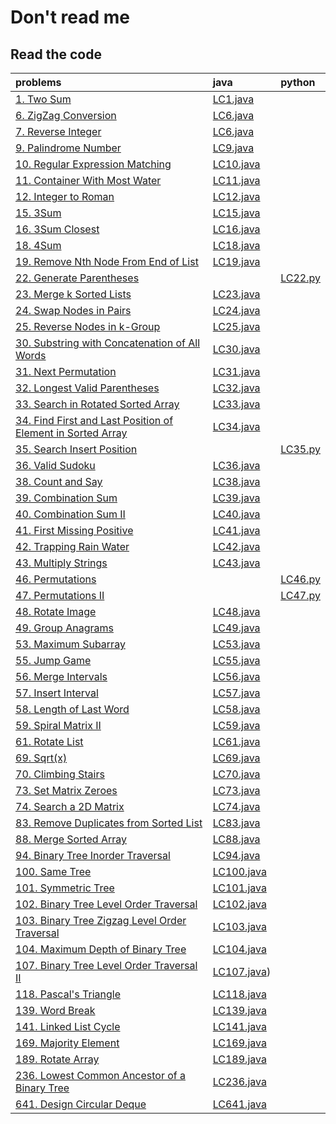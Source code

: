 # Don't read me

## Read the code

|problems|java|python|
|:----|:----|:---|
|[1. Two Sum](https://leetcode.com/problems/two-sum/)|[LC1.java](./src/LC1.java)|
|[6. ZigZag Conversion](https://leetcode.com/problems/zigzag-conversion/)|[LC6.java](./src/LC6.java)|
|[7. Reverse Integer](https://leetcode.com/problems/reverse-integer/)|[LC6.java](./src/LC6.java)|
|[9. Palindrome Number](https://leetcode.com/problems/palindrome-number/)|[LC9.java](./src/LC9.java)|
|[10. Regular Expression Matching](https://leetcode.com/problems/regular-expression-matching/)|[LC10.java](./src/LC10.java)|
|[11. Container With Most Water](https://leetcode.com/problems/container-with-most-water/)|[LC11.java](./src/LC11.java)|
|[12. Integer to Roman](https://leetcode.com/problems/integer-to-roman/)|[LC12.java](./src/LC12.java)|
|[15. 3Sum](https://leetcode.com/problems/3sum/)|[LC15.java](./src/LC15.java)|
|[16. 3Sum Closest](https://leetcode.com/problems/3sum-closest/)|[LC16.java](./src/LC16.java)|
|[18. 4Sum](https://leetcode.com/problems/4sum/)|[LC18.java](./src/LC18.java)|
|[19. Remove Nth Node From End of List](https://leetcode.com/problems/remove-nth-node-from-end-of-list/)|[LC19.java](./src/LC19.java)|
|[22. Generate Parentheses](https://leetcode.com/problems/generate-parentheses/)| |[LC22.py](./src/LC22.py)|
|[23. Merge k Sorted Lists](https://leetcode.com/problems/merge-k-sorted-lists/)|[LC23.java](./src/LC23.java)|
|[24. Swap Nodes in Pairs](https://leetcode.com/problems/swap-nodes-in-pairs/)|[LC24.java](./src/LC24.java)|
|[25. Reverse Nodes in k-Group](https://leetcode.com/problems/reverse-nodes-in-k-group/)|[LC25.java](./src/LC25.java)|
|[30. Substring with Concatenation of All Words](https://leetcode.com/problems/substring-with-concatenation-of-all-words/)|[LC30.java](./src/LC30.java)||
|[31. Next Permutation](https://leetcode.com/problems/next-permutation/)|[LC31.java](./src/LC31.java)|
|[32. Longest Valid Parentheses](https://leetcode.com/problems/longest-valid-parentheses/)|[LC32.java](./src/LC32.java)|
|[33. Search in Rotated Sorted Array](https://leetcode.com/problems/search-in-rotated-sorted-array/)|[LC33.java](./src/LC33.java)|
|[34. Find First and Last Position of Element in Sorted Array](https://leetcode.com/problems/find-first-and-last-position-of-element-in-sorted-array/)|[LC34.java](./src/LC34.java)|
|[35. Search Insert Position](https://leetcode.com/problems/search-insert-position/)| |[LC35.py](./src/LC35.py)|
|[36. Valid Sudoku](https://leetcode.com/problems/valid-sudoku/)|[LC36.java](./src/LC36.java)|
|[38. Count and Say](https://leetcode.com/problems/count-and-say/)|[LC38.java](./src/LC38.java)|
|[39. Combination Sum](https://leetcode.com/problems/combination-sum/)|[LC39.java](./src/LC39.java)|
|[40. Combination Sum II](https://leetcode.com/problems/combination-sum-ii/)|[LC40.java](./src/LC40.java)||
|[41. First Missing Positive](https://leetcode.com/problems/first-missing-positive/)|[LC41.java](./src/LC41.java)||
|[42. Trapping Rain Water](https://leetcode.com/problems/trapping-rain-water/)|[LC42.java](./src/LC42.java)|
|[43. Multiply Strings](https://leetcode.com/problems/multiply-strings/)|[LC43.java](./src/LC43.java)||
|[46. Permutations](https://leetcode.com/problems/permutations/)||[LC46.py](./src/LC46.py)|
|[47. Permutations II](https://leetcode.com/problems/permutations-ii)||[LC47.py](./src/LC47.py)|
|[48. Rotate Image](https://leetcode.com/problems/rotate-image/)|[LC48.java](./src/LC48.java)|
|[49. Group Anagrams](https://leetcode.com/problems/group-anagrams/submissions/)|[LC49.java](./src/LC49.java)||
|[53. Maximum Subarray](https://leetcode.com/problems/maximum-subarray/)|[LC53.java](./src/LC53.java)|
|[55. Jump Game](https://leetcode.com/problems/jump-game/)|[LC55.java](./src/LC55.java)|
|[56. Merge Intervals](https://leetcode.com/problems/merge-intervals/)|[LC56.java](./src/LC56.java)|
|[57. Insert Interval](https://leetcode.com/problems/insert-interval/)|[LC57.java](./src/LC57.java)|
|[58. Length of Last Word](https://leetcode.com/problems/length-of-last-word/)|[LC58.java](./src/LC58.java)|
|[59. Spiral Matrix II](https://leetcode.com/problems/spiral-matrix-ii/)|[LC59.java](./src/LC59.java)|
|[61. Rotate List](https://leetcode.com/problems/rotate-list/)|[LC61.java](./src/LC61.java)|
|[69. Sqrt(x)](https://leetcode.com/problems/sqrtx/)|[LC69.java](./src/LC69.java)|
|[70. Climbing Stairs](https://leetcode.com/problems/climbing-stairs/)|[LC70.java](./src/LC70.java)|
|[73. Set Matrix Zeroes](https://leetcode.com/problems/set-matrix-zeroes/)|[LC73.java](./src/LC73.java)|
|[74. Search a 2D Matrix](https://leetcode.com/problems/search-a-2d-matrix/)|[LC74.java](./src/LC74.java)|
|[83. Remove Duplicates from Sorted List](https://leetcode.com/problems/remove-duplicates-from-sorted-list/)|[LC83.java](./src/LC88.java)|
|[88. Merge Sorted Array](https://leetcode.com/problems/merge-sorted-array/)|[LC88.java](./src/LC88.java)|
|[94. Binary Tree Inorder Traversal](https://leetcode.com/problems/binary-tree-inorder-traversal/)|[LC94.java](./src/LC94.java)|
|[100. Same Tree](https://leetcode.com/problems/same-tree/)|[LC100.java](./src/LC100.java)|
|[101. Symmetric Tree](https://leetcode.com/problems/symmetric-tree/)|[LC101.java](./src/LC101.java)|
|[102. Binary Tree Level Order Traversal](https://leetcode.com/problems/binary-tree-level-order-traversal/)|[LC102.java](./src/LC102.java)|
|[103. Binary Tree Zigzag Level Order Traversal](https://leetcode.com/problems/binary-tree-zigzag-level-order-traversal/)|[LC103.java](./src/LC103.java)|
|[104. Maximum Depth of Binary Tree](https://leetcode.com/problems/maximum-depth-of-binary-tree/)|[LC104.java](./src/LC104.java)|
|[107. Binary Tree Level Order Traversal II](https://leetcode.com/problems/binary-tree-level-order-traversal-ii/)|[LC107.java](./src/LC107.java))|
|[118. Pascal's Triangle](https://leetcode.com/problems/pascals-triangle/)|[LC118.java](./src/LC118.java)||
|[139. Word Break](https://leetcode.com/problems/word-break/)|[LC139.java](./src/LC139.java)|
|[141. Linked List Cycle](https://leetcode.com/problems/linked-list-cycle/)|[LC141.java](./src/LC141.java)|
|[169. Majority Element](https://leetcode.com/problems/majority-element/)|[LC169.java](./src/LC169.java)|
|[189. Rotate Array](https://leetcode.com/problems/rotate-array/)|[LC189.java](./src/LC189.java)|
|[236. Lowest Common Ancestor of a Binary Tree](https://leetcode.com/problems/lowest-common-ancestor-of-a-binary-tree/)|[LC236.java](./src/LC236.java)|
|[641. Design Circular Deque](https://leetcode.com/problems/design-circular-deque/)|[LC641.java](./src/LC641.java)|

